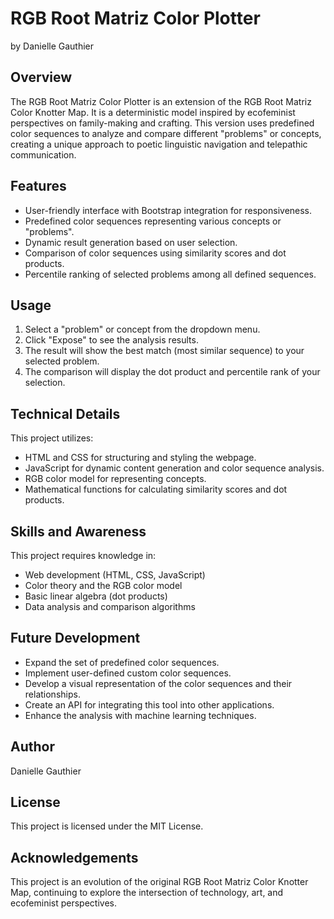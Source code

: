 # RGB Root Matriz Color Plotter
by Danielle Gauthier

## Overview
The RGB Root Matriz Color Plotter is an extension of the RGB Root Matriz Color Knotter Map. It is a deterministic model inspired by ecofeminist perspectives on family-making and crafting. This version uses predefined color sequences to analyze and compare different "problems" or concepts, creating a unique approach to poetic linguistic navigation and telepathic communication.

## Features
- User-friendly interface with Bootstrap integration for responsiveness.
- Predefined color sequences representing various concepts or "problems".
- Dynamic result generation based on user selection.
- Comparison of color sequences using similarity scores and dot products.
- Percentile ranking of selected problems among all defined sequences.

## Usage
1. Select a "problem" or concept from the dropdown menu.
2. Click "Expose" to see the analysis results.
3. The result will show the best match (most similar sequence) to your selected problem.
4. The comparison will display the dot product and percentile rank of your selection.

## Technical Details
This project utilizes:
- HTML and CSS for structuring and styling the webpage.
- JavaScript for dynamic content generation and color sequence analysis.
- RGB color model for representing concepts.
- Mathematical functions for calculating similarity scores and dot products.

## Skills and Awareness
This project requires knowledge in:
- Web development (HTML, CSS, JavaScript)
- Color theory and the RGB color model
- Basic linear algebra (dot products)
- Data analysis and comparison algorithms

## Future Development
- Expand the set of predefined color sequences.
- Implement user-defined custom color sequences.
- Develop a visual representation of the color sequences and their relationships.
- Create an API for integrating this tool into other applications.
- Enhance the analysis with machine learning techniques.

## Author
Danielle Gauthier

## License
This project is licensed under the MIT License.

## Acknowledgements
This project is an evolution of the original RGB Root Matriz Color Knotter Map, continuing to explore the intersection of technology, art, and ecofeminist perspectives.
